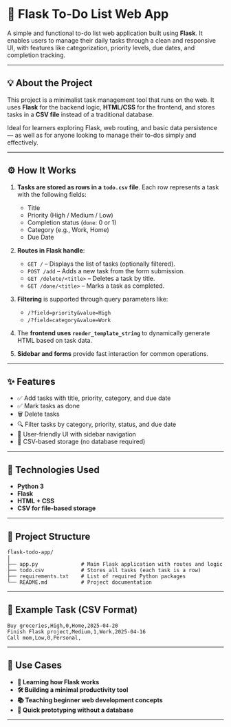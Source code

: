 # 📝 Flask To-Do List Web App

A simple and functional to-do list web application built using **Flask**. It enables users to manage their daily tasks through a clean and responsive UI, with features like categorization, priority levels, due dates, and completion tracking.

---

## 💡 About the Project

This project is a minimalist task management tool that runs on the web. It uses **Flask** for the backend logic, **HTML/CSS** for the frontend, and stores tasks in a **CSV file** instead of a traditional database.

Ideal for learners exploring Flask, web routing, and basic data persistence — as well as for anyone looking to manage their to-dos simply and effectively.

---

## ⚙️ How It Works

1. **Tasks are stored as rows in a `todo.csv` file**. Each row represents a task with the following fields:
   - Title
   - Priority (High / Medium / Low)
   - Completion status (`done`: 0 or 1)
   - Category (e.g., Work, Home)
   - Due Date

2. **Routes in Flask handle**:
   - `GET /` – Displays the list of tasks (optionally filtered).
   - `POST /add` – Adds a new task from the form submission.
   - `GET /delete/<title>` – Deletes a task by title.
   - `GET /done/<title>` – Marks a task as completed.

3. **Filtering** is supported through query parameters like:
   - `/?field=priority&value=High`
   - `/?field=category&value=Work`

4. The **frontend uses `render_template_string`** to dynamically generate HTML based on task data.

5. **Sidebar and forms** provide fast interaction for common operations.

---

## ✨ Features

- ✅ Add tasks with title, priority, category, and due date
- ✅ Mark tasks as done
- 🗑️ Delete tasks
- 🔍 Filter tasks by category, priority, status, and due date
- 🎨 User-friendly UI with sidebar navigation
- 💾 CSV-based storage (no database required)

---

## 🧠 Technologies Used

- **Python 3**
- **Flask**
- **HTML + CSS**
- **CSV for file-based storage**

---

## 🧩 Project Structure

```plaintext
flask-todo-app/
│
├── app.py              # Main Flask application with routes and logic
├── todo.csv            # Stores all tasks (each task is a row)
├── requirements.txt    # List of required Python packages
└── README.md           # Project documentation
```

---

## 🧠 Example Task (CSV Format)

```csv
Buy groceries,High,0,Home,2025-04-20
Finish Flask project,Medium,1,Work,2025-04-16
Call mom,Low,0,Personal,
```
---

## 📌 Use Cases
- **🧪 Learning how Flask works**
- **🛠️ Building a minimal productivity tool**
- **📚 Teaching beginner web development concepts**
- **🔖 Quick prototyping without a database**

---

